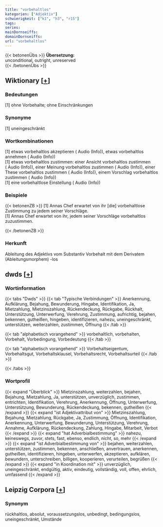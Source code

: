 ```yaml
---
title: "vorbehaltlos"
kategorien: ["Adjektiv"]
schwierigkeit: ["k1", "h3", "r15"]
tags:
series:
mainDornseiffs:
domainDornseiffs:
url: "vorbehaltlos"
---
```


{{< betonenÜbs >}}
**Übersetzung:**  
unconditional, outright, unreserved  
{{< /betonenÜbs >}}

## Wiktionary [[+](https://de.wiktionary.org/wiki/vorbehaltlos)]

### Bedeutungen
[1] ohne Vorbehalte; ohne Einschränkungen  

### Synonyme
[1] uneingeschränkt  

### Wortkombinationen
[1] etwas vorbehaltlos akzeptieren ( Audio (Info)), etwas vorbehaltlos annehmen ( Audio (Info))  
[1] etwas vorbehaltlos zustimmen: einer Ansicht vorbehaltlos zustimmen ( Audio (Info)), einer Meinung vorbehaltlos zustimmen ( Audio (Info)), einer These vorbehaltlos zustimmen ( Audio (Info)), einem Vorschlag vorbehaltlos zustimmen ( Audio (Info))  
[1] eine vorbehaltlose Einstellung ( Audio (Info))  

### Beispiele
{{< betonenZB >}}
[1] Annas Chef erwartet von ihr [die] vorbehaltlose Zustimmung zu jedem seiner Vorschläge.  
[1] Annas Chef erwartet von ihr, jedem seiner Vorschläge vorbehaltlos zuzustimmen.  

{{< /betonenZB >}}
### Herkunft
Ableitung des Adjektivs vom Substantiv Vorbehalt mit dem Derivatem (Ableitungsmorphem) -los  



## dwds [[+](https://www.dwds.de/wb/vorbehaltlos)]

### Wortinformation
{{< tabs "Dwds" >}}
{{< tab "Typische Verbindungen" >}}
Anerkennung, Aufklärung, Bejahung, Bewunderung, Hingabe, Identifikation, Ja, Mietzahlung, Mietzinszahlung, Rückendeckung, Rückgabe, Rückhalt, Unterstützung, Unterwerfung, Verehrung, Zustimmung, aufrichtig, bejahen, bekennen, gutheißen, hingeben, identifizieren, nahezu, uneingeschränkt, unterstützen, weiterzahlen, zustimmen, Öffnung
{{< /tab >}}

{{< tab "alphabetisch vorangehend" >}}
vorbehaltlich, vorbehalten, Vorbehalt, Vorbedingung, Vorbedeutung
{{< /tab >}}

{{< tab "alphabetisch vorangehend" >}}
Vorbehaltseigentum, Vorbehaltsgut, Vorbehaltsklausel, Vorbehaltsrecht, Vorbehaltsurteil
{{< /tab >}}

{{< /tabs >}}

### Wortprofil
{{< expand "Überblick" >}} Mietzinszahlung, weiterzahlen, bejahen, Bejahung, Mietzahlung, Ja, unterstützen, unverzüglich, zustimmen, entrichten, Identifikation, Verehrung, Anerkennung, Öffnung, Unterwerfung, Unterstützung, Bewunderung, Rückendeckung, bekennen, gutheißen {{< /expand >}}
{{< expand "ist Adjektivattribut von" >}} Mietzinszahlung, Bejahung, Mietzahlung, Rückgabe, Ja, Zustimmung, Öffnung, Identifikation, Anerkennung, Unterwerfung, Bewunderung, Unterstützung, Verehrung, Annahme, Aufklärung, Rückendeckung, Zahlung, Hingabe, Mitarbeit, Verbot {{< /expand >}}
{{< expand "hat Adverbialbestimmung" >}} nahezu, keineswegs, zuvor, stets, fast, ebenso, endlich, nicht, so, mehr {{< /expand >}}
{{< expand "ist Adverbialbestimmung von" >}} bejahen, weiterzahlen, unterstützen, zustimmen, bekennen, anschließen, anvertrauen, anerkennen, gutheißen, identifizieren, hingeben, unterwerfen, akzeptieren, aufklären, bewundern, unterschreiben, billigen, kooperieren, verurteilen, begrüßen {{< /expand >}}
{{< expand "in Koordination mit" >}} unverzüglich, uneingeschränkt, endgültig, aktiv, eindeutig, vollständig, voll, offen, ehrlich, umfassend {{< /expand >}}

## Leipzig Corpora [[+](https://corpora.uni-leipzig.de/en/res?word=vorbehaltlos&corpusId=deu_newscrawl-public_2018)]


### Synonym
rückhaltlos, absolut, voraussetzungslos, unbedingt, bedingungslos, uneingeschränkt, Umstände

